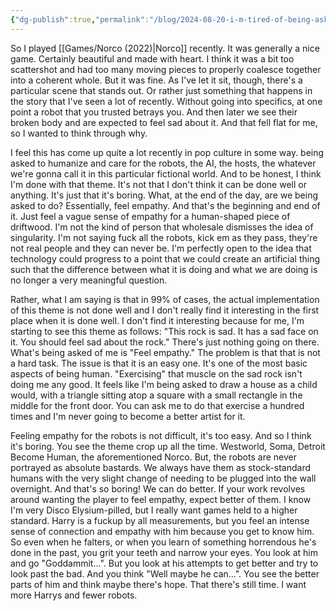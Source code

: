 ```yaml
---
{"dg-publish":true,"permalink":"/blog/2024-08-20-i-m-tired-of-being-asked-to-care-about-the-robot/","tags":["blog"],"created":"2024-08-19","updated":"2024-08-20"}
---
```



So I played [[Games/Norco (2022)\|Norco]] recently. It was generally a nice game. Certainly beautiful and made with heart. I think it was a bit too scattershot and had too many moving pieces to properly coalesce together into a coherent whole. But it was fine. As I've let it sit, though, there's a particular scene that stands out. Or rather just something that happens in the story that I've seen a lot of recently. Without going into specifics, at one point a robot that you trusted betrays you. And then later we see their broken body and are expected to feel sad about it. And that fell flat for me, so I wanted to think through why.

I feel this has come up quite a lot recently in pop culture in some way. being asked to humanize and care for the robots, the AI, the hosts, the whatever we're gonna call it in this particular fictional world. And to be honest, I think I'm done with that theme. It's not that I don't think it can be done well or anything. It's just that it's boring. What, at the end of the day, are we being asked to do? Essentially, feel empathy. And that's the beginning and end of it. Just feel a vague sense of empathy for a human-shaped piece of driftwood. I'm not the kind of person that wholesale dismisses the idea of singularity. I'm not saying fuck all the robots, kick em as they pass, they're not real people and they can never be. I'm perfectly open to the idea that technology could progress to a point that we could create an artificial thing such that the difference between what it is doing and what we are doing is no longer a very meaningful question.

Rather, what I am saying is that in 99% of cases, the actual implementation of this theme is not done well and I don't really find it interesting in the first place when it is done well. I don't find it interesting because for me, I'm starting to see this theme as follows: "This rock is sad. It has a sad face on it. You should feel sad about the rock." There's just nothing going on there. What's being asked of me is "Feel empathy."   The problem is that that is not a hard task. The issue is that it is an easy one. It's one of the most basic aspects of being human. "Exercising" that muscle on the sad rock isn't doing me any good. It feels like I'm being asked to draw a house as a child would, with a triangle sitting atop a square with a small rectangle in the middle for the front door. You can ask me to do that exercise a hundred times and I'm never going to become a better artist for it.

Feeling empathy for the robots is not difficult, it's too easy. And so I think it's boring. You see the theme crop up all the time. Westworld, Soma,  Detroit Become Human, the aforementioned Norco. But, the robots are never portrayed as absolute bastards. We always have them as stock-standard humans with the very slight change of needing to be plugged into the wall overnight. And that's so boring! We can do better. If your work revolves around wanting the player to feel empathy, expect better of them. I know I'm very Disco Elysium-pilled, but I really want games held to a higher standard. Harry is a fuckup by all measurements, but you feel an intense sense of connection and empathy with him because you get to know him. So even when he falters, or when you learn of something horrendous he's done in the past, you grit your teeth and narrow your eyes. You look at him and go "Goddammit...". But you look at his attempts to get better and try to look past the bad. And you think "Well maybe he can...". You see the better parts of him and think maybe there's hope. That there's still time. I want more Harrys and fewer robots.
